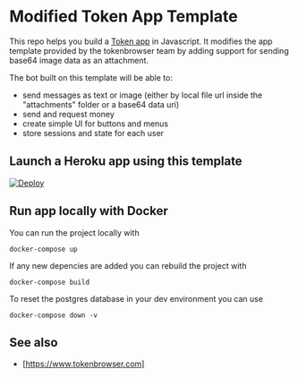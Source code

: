 # Modified Token App Template

This repo helps you build a [Token app](https://www.tokenbrowser.com) in Javascript. It modifies the app template provided by the tokenbrowser team by adding support for sending base64 image data as an attachment.

The bot built on this template will be able to:

* send messages as text or image (either by local file url inside the "attachments" folder or a base64 data uri)
* send and request money
* create simple UI for buttons and menus
* store sessions and state for each user

## Launch a Heroku app using this template

[![Deploy](https://www.herokucdn.com/deploy/button.svg)](https://heroku.com/deploy?template=https://github.com/proffernetwork/token-app-template)

## Run app locally with Docker

You can run the project locally with

```
docker-compose up
```

If any new depencies are added you can rebuild the project with

```
docker-compose build
```

To reset the postgres database in your dev environment you can use

```
docker-compose down -v
```

## See also

* [https://www.tokenbrowser.com]

